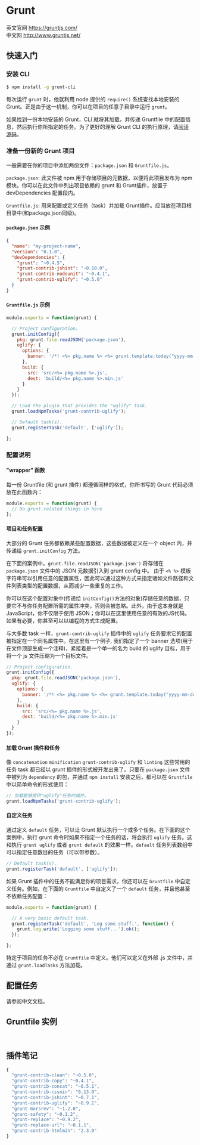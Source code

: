 # Grunt

英文官网 https://gruntjs.com/  
中文网 http://www.gruntjs.net/

## 快速入门

### 安装 CLI

```bash
$ npm install -g grunt-cli
```

每次运行 `grunt` 时，他就利用 node 提供的 `require()` 系统查找本地安装的 Grunt。正是由于这一机制，你可以在项目的任意子目录中运行 `grunt`。

如果找到一份本地安装的 Grunt，CLI 就将其加载，并传递 Gruntfile 中的配置信息，然后执行你所指定的任务。为了更好的理解 Grunt CLI 的执行原理，请[阅读源码](https://github.com/gruntjs/grunt-cli/blob/master/bin/grunt)。

### 准备一份新的 Grunt 项目

一般需要在你的项目中添加两份文件：`package.json` 和 `Gruntfile.js`。

`package.json`: 此文件被 npm 用于存储项目的元数据，以便将此项目发布为 npm 模块。你可以在此文件中列出项目依赖的 grunt 和 Grunt插件，放置于 devDependencies 配置段内。

`Gruntfile.js`: 用来配置或定义任务（task）并加载 Grunt插件。应当放在项目根目录中(和package.json同级)。

#### `package.json` 示例

```json
{
  "name": "my-project-name",
  "version": "0.1.0",
  "devDependencies": {
    "grunt": "~0.4.5",
    "grunt-contrib-jshint": "~0.10.0",
    "grunt-contrib-nodeunit": "~0.4.1",
    "grunt-contrib-uglify": "~0.5.0"
  }
}
```

#### `Gruntfile.js` 示例

```js
module.exports = function(grunt) {

  // Project configuration.
  grunt.initConfig({
    pkg: grunt.file.readJSON('package.json'),
    uglify: {
      options: {
        banner: '/*! <%= pkg.name %> <%= grunt.template.today("yyyy-mm-dd") %> */\n'
      },
      build: {
        src: 'src/<%= pkg.name %>.js',
        dest: 'build/<%= pkg.name %>.min.js'
      }
    }
  });

  // Load the plugin that provides the "uglify" task.
  grunt.loadNpmTasks('grunt-contrib-uglify');

  // Default task(s).
  grunt.registerTask('default', ['uglify']);

};
```

### 配置说明

#### "wrapper" 函数

每一份 Gruntfile (和 grunt 插件) 都遵循同样的格式，你所书写的 Grunt 代码必须放在此函数内：

```js
module.exports = function(grunt) {
  // Do grunt-related things in here
};
```


#### 项目和任务配置

大部分的 Grunt 任务都依赖某些配置数据，这些数据被定义在一个 object 内，并传递给 `grunt.initConfig` 方法。

在下面的案例中，`grunt.file.readJSON('package.json')` 将存储在 `package.json` 文件中的 JSON 元数据引入到 grunt config 中。 由于 `<% %>` 模板字符串可以引用任意的配置属性，因此可以通过这种方式来指定诸如文件路径和文件列表类型的配置数据，从而减少一些重复的工作。

你可以在这个配置对象中(传递给 `initConfig()`方法的对象)存储任意的数据，只要它不与你任务配置所需的属性冲突，否则会被忽略。此外，由于这本身就是 JavaScript，你不仅限于使用 JSON；你可以在这里使用任意的有效的JS代码。如果有必要，你甚至可以以编程的方式生成配置。

与大多数 task 一样，`grunt-contrib-uglify` 插件中的 `uglify` 任务要求它的配置被指定在一个同名属性中。在这里有一个例子, 我们指定了一个 banner 选项(用于在文件顶部生成一个注释)，紧接着是一个单一的名为 build 的 uglify 目标，用于将一个 js 文件压缩为一个目标文件。

```js
// Project configuration.
grunt.initConfig({
  pkg: grunt.file.readJSON('package.json'),
  uglify: {
    options: {
      banner: '/*! <%= pkg.name %> <%= grunt.template.today("yyyy-mm-dd") %> */\n'
    },
    build: {
      src: 'src/<%= pkg.name %>.js',
      dest: 'build/<%= pkg.name %>.min.js'
    }
  }
});
```

#### 加载 Grunt 插件和任务

像 `concatenation` `minification` `grunt-contrib-uglify` 和 `linting` 这些常用的任务 task 都已经以 grunt 插件的形式被开发出来了。只要在 `package.json` 文件中被列为 `dependency` 的包，并通过 `npm install` 安装之后，都可以在 `Gruntfile` 中以简单命令的形式使用：

```js
// 加载能够提供"uglify"任务的插件。
grunt.loadNpmTasks('grunt-contrib-uglify');
```


#### 自定义任务

通过定义 `default` 任务，可以让 Grunt 默认执行一个或多个任务。在下面的这个案例中，执行 grunt 命令时如果不指定一个任务的话，将会执行 `uglify` 任务。这和执行 `grunt uglify` 或者 `grunt default` 的效果一样。`default` 任务列表数组中可以指定任意数目的任务（可以带参数）。

```js
// Default task(s).
grunt.registerTask('default', ['uglify']);
```

如果 Grunt 插件中的任务不能满足你的项目需求，你还可以在 `Gruntfile` 中自定义任务。例如，在下面的 `Gruntfile` 中自定义了一个 `default` 任务，并且他甚至不依赖任务配置：

```js
module.exports = function(grunt) {

  // A very basic default task.
  grunt.registerTask('default', 'Log some stuff.', function() {
    grunt.log.write('Logging some stuff...').ok();
  });

};
```

特定于项目的任务不必在 `Gruntfile` 中定义。他们可以定义在外部 .js 文件中，并通过 `grunt.loadTasks` 方法加载。


## 配置任务

请参阅中文文档。

## Gruntfile 实例

```js



```


## 插件笔记

```js
{
  "grunt-contrib-clean": "~0.5.0",
  "grunt-contrib-copy": "~0.4.1",
  "grunt-contrib-concat": "~0.5.1",
  "grunt-contrib-cssmin": "0.13.0",
  "grunt-contrib-jshint": "~0.7.1",
  "grunt-contrib-uglify": "~0.9.1",
  "grunt-marsrev": "~1.2.0",
  "grunt-safety": "~0.1.2",
  "grunt-replace": "~0.9.2",
  "grunt-replace-url": "~0.1.1",
  "grunt-contrib-htmlmin": "2.3.0"
}
```